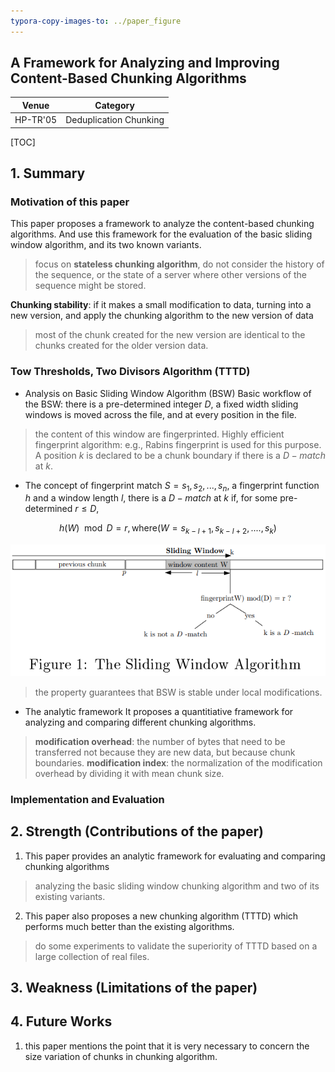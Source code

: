 ```yaml
---
typora-copy-images-to: ../paper_figure
---
```

A Framework for Analyzing and Improving Content-Based Chunking Algorithms
------------------------------------------
|           Venue            |       Category       |
| :------------------------: | :------------------: |
| HP-TR'05 | Deduplication Chunking |
[TOC]

## 1. Summary
### Motivation of this paper
This paper proposes a framework to analyze the content-based chunking algorithms. And use this framework for the evaluation of the basic sliding window algorithm, and its two known variants.
> focus on **stateless chunking algorithm**, do not consider the history of the sequence, or the state of a server where other versions of the sequence might be stored.

**Chunking stability**: if it makes a small modification to data, turning into a new version, and apply the chunking algorithm to the new version of data
> most of the chunk created for the new version are identical to the chunks created for the older version data.

### Tow Thresholds, Two Divisors Algorithm (TTTD)
- Analysis on Basic Sliding Window Algorithm (BSW)
Basic workflow of the BSW:
there is a pre-determined integer $D$, a fixed width sliding windows is moved across the file, and at every position in the file.
> the content of this window are fingerprinted.
> Highly efficient fingerprint algorithm: e.g., Rabins fingerprint is used for this purpose.
> A position $k$ is declared to be a chunk boundary if there is a $D-match$ at $k$.

- The concept of fingerprint match
$S = s_1, s_2, ..., s_n$, a fingerprint function $h$ and a window length $l$, there is a $D-match$ at $k$ if, for some pre-determined $r \leq D$,

$$
h(W) \mod D = r, \text{where} (W = s_{k-l+1}, s_{k-l+2},....,s_k)
$$

![1561195550827](../paper_figure/1561195550827.png)

> the property guarantees that BSW is stable under local modifications.

- The analytic framework 
It proposes a quantitiative framework for analyzing and comparing different chunking algorithms. 
> **modification overhead**: the number of bytes that need to be transferred not because they are new data, but because chunk boundaries.
> **modification index**: the normalization of the modification overhead by dividing it with mean chunk size.


### Implementation and Evaluation

## 2. Strength (Contributions of the paper)
1. This paper provides an analytic framework for evaluating and comparing chunking algorithms
> analyzing the basic sliding window chunking algorithm and two of its existing variants.

2. This paper also proposes a new chunking algorithm (TTTD) which performs much better than the existing algorithms.
> do some experiments to validate the superiority of TTTD based on a large collection of real files.


## 3. Weakness (Limitations of the paper)

## 4. Future Works
1. this paper mentions the point that it is very necessary to concern the size variation of chunks in chunking algorithm.